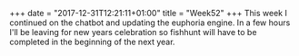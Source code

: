 +++
date = "2017-12-31T12:21:11+01:00"
title = "Week52"
+++
This week I continued on the chatbot and updating the euphoria engine. In a
few hours I'll be leaving for new years celebration so fishhunt will have to be
completed in the beginning of the next year.

